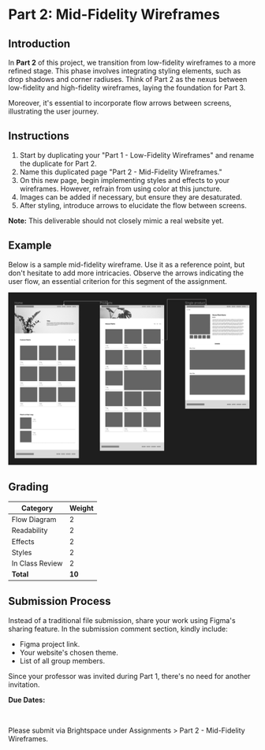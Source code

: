 # Part 2: Mid-Fidelity Wireframes

## Introduction

In **Part 2** of this project, we transition from low-fidelity wireframes to a more refined stage. This phase involves integrating styling elements, such as drop shadows and corner radiuses. Think of Part 2 as the nexus between low-fidelity and high-fidelity wireframes, laying the foundation for Part 3.

Moreover, it's essential to incorporate flow arrows between screens, illustrating the user journey.

## Instructions

1. Start by duplicating your "Part 1 - Low-Fidelity Wireframes" and rename the duplicate for Part 2.
2. Name this duplicated page "Part 2 - Mid-Fidelity Wireframes."
3. On this new page, begin implementing styles and effects to your wireframes. However, refrain from using color at this juncture.
4. Images can be added if necessary, but ensure they are desaturated.
5. After styling, introduce arrows to elucidate the flow between screens.

**Note:** This deliverable should not closely mimic a real website yet.

## Example

Below is a sample mid-fidelity wireframe. Use it as a reference point, but don't hesitate to add more intricacies. Observe the arrows indicating the user flow, an essential criterion for this segment of the assignment.

![Mid-fidelity Wireframe Example](./assets/mid-fi-example.png)

## Grading

| Category        | Weight |
| --------------- | ------ |
| Flow Diagram    | 2      |
| Readability     | 2      |
| Effects         | 2      |
| Styles          | 2      |
| In Class Review | 2      |
| **Total**       | **10** |

## Submission Process

Instead of a traditional file submission, share your work using Figma's sharing feature. In the submission comment section, kindly include:

- Figma project link.
- Your website's chosen theme.
- List of all group members.

Since your professor was invited during Part 1, there's no need for another invitation.

**Due Dates:**

<Badge text="Section 300: Tuesday November 14th @3:00pm" /><br>
<Badge type="error" text="Section 310: Monday November 13th @4:00pm" />

Please submit via Brightspace under Assignments > Part 2 - Mid-Fidelity Wireframes.
